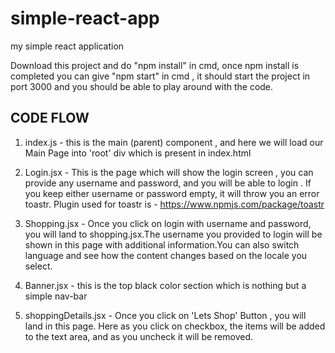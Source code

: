 # simple-react-app
my simple react application

Download this project and do "npm install" in cmd, once npm install is completed you can give "npm start" in cmd , it should start the project in port 3000 and you should be able to play around with the code.

CODE FLOW 
------------
1) index.js - this is the main (parent) component , and here we will load our Main Page into 'root' div which is present in index.html

2) Login.jsx - This is the page which will show the login screen , you can provide any username and password, and you will be able to login . If you keep either username or password empty, it will throw you an error toastr. Plugin used for toastr is - https://www.npmjs.com/package/toastr

3) Shopping.jsx - Once you click on login with username and password, you will land to shopping.jsx.The username you provided to login will be shown in this page with additional information.You can also switch language and see how the content changes based on the locale you select.

4) Banner.jsx - this is the top black color section which is nothing but a simple nav-bar

5) shoppingDetails.jsx - Once you click on 'Lets Shop' Button , you will land in this page. Here as you click on checkbox, the items will be added to the text area, and as you uncheck it will be removed. 
